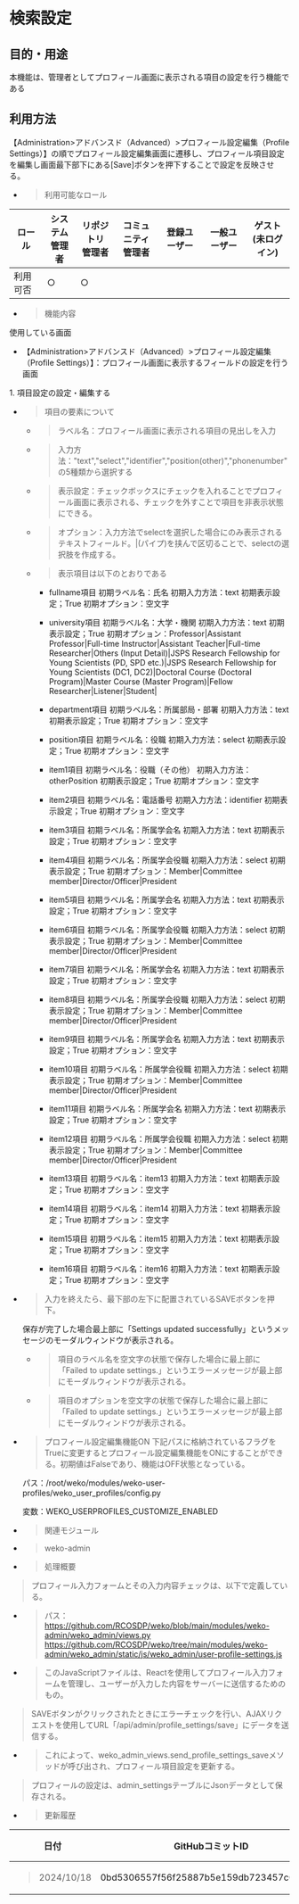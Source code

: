 # 検索設定

## 目的・用途

本機能は、管理者としてプロフィール画面に表示される項目の設定を行う機能である

## 利用方法

【Administration\>アドバンスド（Advanced）\>プロフィール設定編集（Profile Settings）】の順でプロフィール設定編集画面に遷移し、プロフィール項目設定を編集し画面最下部下にある\[Save\]ボタンを押下することで設定を反映させる。

  - > 利用可能なロール

<table>
<thead>
<tr class="header">
<th>ロール</th>
<th>システム<br />
管理者</th>
<th>リポジトリ<br />
管理者</th>
<th>コミュニティ<br />
管理者</th>
<th>登録ユーザー</th>
<th>一般ユーザー</th>
<th>ゲスト<br />
(未ログイン)</th>
</tr>
</thead>
<tbody>
<tr class="odd">
<td>利用可否</td>
<td>○</td>
<td>○</td>
<td></td>
<td></td>
<td></td>
<td></td>
</tr>
</tbody>
</table>

  - > 機能内容

使用している画面

  - 【Administration\>アドバンスド（Advanced）\>プロフィール設定編集（Profile Settings）】：プロフィール画面に表示するフィールドの設定を行う画面


1\. 項目設定の設定・編集する

  - > 項目の要素について
  
      - >ラベル名：プロフィール画面に表示される項目の見出しを入力

      - >入力方法："text","select","identifier","position(other)","phonenumber"の5種類から選択する

      - >表示設定：チェックボックスにチェックを入れることでプロフィール画面に表示される、チェックを外すことで項目を非表示状態にできる。

      - >オプション：入力方法でselectを選択した場合にのみ表示されるテキストフィールド。|(パイプ)を挟んで区切ることで、selectの選択肢を作成する。

      - > 表示項目は以下のとおりである

        - fullname項目
          初期ラベル名：氏名
          初期入力方法：text
          初期表示設定；True
          初期オプション：空文字
      
        - university項目
          初期ラベル名：大学・機関
          初期入力方法：text
          初期表示設定；True
          初期オプション：Professor|Assistant Professor|Full-time Instructor|Assistant Teacher|Full-time Researcher|Others (Input Detail)|JSPS Research Fellowship for Young Scientists (PD, SPD etc.)|JSPS Research Fellowship for Young Scientists (DC1, DC2)|Doctoral Course (Doctoral Program)|Master Course (Master Program)|Fellow Researcher|Listener|Student|

        - department項目
          初期ラベル名：所属部局・部署
          初期入力方法：text
          初期表示設定；True
          初期オプション：空文字

        - position項目
          初期ラベル名：役職
          初期入力方法：select
          初期表示設定；True
          初期オプション：空文字

        - item1項目
          初期ラベル名：役職（その他）
          初期入力方法：otherPosition
          初期表示設定；True
          初期オプション：空文字

        - item2項目
          初期ラベル名：電話番号
          初期入力方法：identifier
          初期表示設定；True
          初期オプション：空文字

        - item3項目
          初期ラベル名：所属学会名
          初期入力方法：text
          初期表示設定；True
          初期オプション：空文字

        - item4項目
          初期ラベル名：所属学会役職
          初期入力方法：select
          初期表示設定；True
          初期オプション：Member|Committee member|Director/Officer|President
      
        - item5項目
          初期ラベル名：所属学会名
          初期入力方法：text
          初期表示設定；True
          初期オプション：空文字

        - item6項目
          初期ラベル名：所属学会役職
          初期入力方法：select
          初期表示設定；True
          初期オプション：Member|Committee member|Director/Officer|President

        - item7項目
          初期ラベル名：所属学会名
          初期入力方法：text
          初期表示設定；True
          初期オプション：空文字

        - item8項目
          初期ラベル名：所属学会役職
          初期入力方法：select
          初期表示設定；True
          初期オプション：Member|Committee member|Director/Officer|President

        - item9項目
          初期ラベル名：所属学会名
          初期入力方法：text
          初期表示設定；True
          初期オプション：空文字

        - item10項目
          初期ラベル名：所属学会役職
          初期入力方法：select
          初期表示設定；True
          初期オプション：Member|Committee member|Director/Officer|President

        - item11項目
          初期ラベル名：所属学会名
          初期入力方法：text
          初期表示設定；True
          初期オプション：空文字

        - item12項目
          初期ラベル名：所属学会役職
          初期入力方法：select
          初期表示設定；True
          初期オプション：Member|Committee member|Director/Officer|President

        - item13項目
          初期ラベル名：item13
          初期入力方法：text
          初期表示設定；True
          初期オプション：空文字

        - item14項目
          初期ラベル名：item14
          初期入力方法：text
          初期表示設定；True
          初期オプション：空文字

        - item15項目
          初期ラベル名：item15
          初期入力方法：text
          初期表示設定；True
          初期オプション：空文字

        - item16項目
          初期ラベル名：item16
          初期入力方法：text
          初期表示設定；True
          初期オプション：空文字

  - > 入力を終えたら、最下部の左下に配置されているSAVEボタンを押下。

    保存が完了した場合最上部に「Settings updated successfully」というメッセージのモーダルウィンドウが表示される。

    - > 項目のラベル名を空文字の状態で保存した場合に最上部に「Failed to update settings.」というエラーメッセージが最上部にモーダルウィンドウが表示される。
    
    - > 項目のオプションを空文字の状態で保存した場合に最上部に「Failed to update settings.」というエラーメッセージが最上部にモーダルウィンドウが表示される。

  - > プロフィール設定編集機能ON
    下記パスに格納されているフラグをTrueに変更するとプロフィール設定編集機能をONにすることができる。初期値はFalseであり、機能はOFF状態となっている。

    パス：/root/weko/modules/weko-user-profiles/weko_user_profiles/config.py

    変数：WEKO_USERPROFILES_CUSTOMIZE_ENABLED

  
  <!-- end list -->

  - > 関連モジュール

  <!-- end list -->

  - > weko-admin

  <!-- end list -->

  - > 処理概要

  <!-- end list -->

> プロフィール入力フォームとその入力内容チェックは、以下で定義している。

  - > パス：  
    > <https://github.com/RCOSDP/weko/blob/main/modules/weko-admin/weko_admin/views.py>
    > <https://github.com/RCOSDP/weko/tree/main/modules/weko-admin/weko_admin/static/js/weko_admin/user-profile-settings.js>

  - > このJavaScriptファイルは、Reactを使用してプロフィール入力フォームを管理し、ユーザーが入力した内容をサーバーに送信するためのもの。

> SAVEボタンがクリックされたときにエラーチェックを行い、AJAXリクエストを使用してURL「/api/admin/profile_settings/save」にデータを送信する。

  - > これによって、weko\_admin\_views.send_profile_settings_saveメソッドが呼び出され、プロフィール項目設定を更新する。

> プロフィールの設定は、admin\_settingsテーブルにJsonデータとして保存される。

  - > 更新履歴

<table>
<thead>
<tr class="header">
<th>日付</th>
<th>GitHubコミットID</th>
<th>更新内容</th>
</tr>
</thead>
<tbody>
<tr class="odd">
<td><blockquote>
<p>2024/10/18</p>
</blockquote></td>
<td>0bd5306557f56f25887b5e159db723457c09e8a2</td>
<td>v1.0.7対応</td>
</tr>
</tbody>
</table>